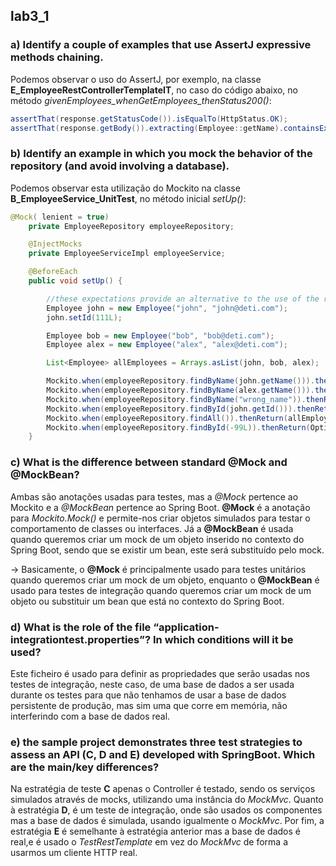## lab3_1

### a) Identify a couple of examples that use AssertJ expressive methods chaining.

Podemos observar o uso do AssertJ, por exemplo, na classe **E_EmployeeRestControllerTemplateIT**, no caso do código abaixo, no método *givenEmployees_whenGetEmployees_thenStatus200()*:
    
``` java
assertThat(response.getStatusCode()).isEqualTo(HttpStatus.OK);
assertThat(response.getBody()).extracting(Employee::getName).containsExactly("bob", "alex");
```

### b) Identify an example in which you mock the behavior of the repository (and avoid involving a database).

Podemos observar esta utilização do Mockito na classe **B_EmployeeService_UnitTest**, no método inicial *setUp()*:
    
``` java
@Mock( lenient = true)
    private EmployeeRepository employeeRepository;

    @InjectMocks
    private EmployeeServiceImpl employeeService;

    @BeforeEach
    public void setUp() {

        //these expectations provide an alternative to the use of the repository
        Employee john = new Employee("john", "john@deti.com");
        john.setId(111L);

        Employee bob = new Employee("bob", "bob@deti.com");
        Employee alex = new Employee("alex", "alex@deti.com");

        List<Employee> allEmployees = Arrays.asList(john, bob, alex);

        Mockito.when(employeeRepository.findByName(john.getName())).thenReturn(john);
        Mockito.when(employeeRepository.findByName(alex.getName())).thenReturn(alex);
        Mockito.when(employeeRepository.findByName("wrong_name")).thenReturn(null);
        Mockito.when(employeeRepository.findById(john.getId())).thenReturn(Optional.of(john));
        Mockito.when(employeeRepository.findAll()).thenReturn(allEmployees);
        Mockito.when(employeeRepository.findById(-99L)).thenReturn(Optional.empty());
    }
``` 

### c) What is the difference between standard @Mock and @MockBean?

Ambas são anotações usadas para testes, mas a *@Mock* pertence ao Mockito e a *@MockBean* pertence ao Spring Boot. 
**@Mock** é a anotação para *Mockito.Mock()* e permite-nos criar objetos simulados para testar o comportamento de classes ou interfaces. Já a **@MockBean** é usada quando queremos criar um mock de um objeto inserido no contexto do Spring Boot, sendo que se existir um bean, este será substituído pelo mock.

-> Basicamente, o **@Mock** é principalmente usado para testes unitários quando queremos criar um mock de um objeto, enquanto o **@MockBean** é usado para testes de integração quando queremos criar um mock de um objeto ou substituir um bean que está no contexto do Spring Boot.

### d) What is the role of the file “application-integrationtest.properties”? In which conditions will it be used?

Este ficheiro é usado para definir as propriedades que serão usadas nos testes de integração, neste caso, de uma base de dados a ser usada durante os testes para que não tenhamos de usar a base de dados persistente de produção, mas sim uma que corre em memória, não interferindo com a base de dados real.

### e) the sample project demonstrates three test strategies to assess an API (C, D and E) developed with SpringBoot. Which are the main/key differences? 

Na estratégia de teste **C** apenas o Controller é testado, sendo os serviços simulados através de mocks, utilizando 
uma instância do *MockMvc*.
Quanto à estratégia **D**, é um teste de integração, onde são usados os componentes mas a base de dados é simulada, usando igualmente o *MockMvc*. 
Por fim, a estratégia **E** é semelhante à estratégia anterior mas a base de dados é real,e é usado o *TestRestTemplate* em vez do *MockMvc* de forma a usarmos um cliente HTTP real.

